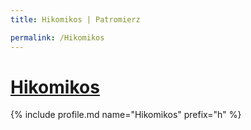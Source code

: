 ```yaml
---
title: Hikomikos | Patromierz

permalink: /Hikomikos
---
```


# [Hikomikos](https://patronite.pl/Hikomikos)

{% include profile.md name="Hikomikos" prefix="h" %}
